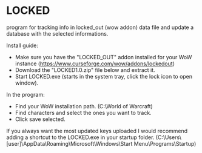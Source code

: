 # LOCKED
program for tracking info in locked_out (wow addon) data file and update a database with the selected informations.

Install guide:
- Make sure you have the "LOCKED_OUT" addon installed for your WoW instance (https://www.curseforge.com/wow/addons/lockedout)
- Download the "LOCKED1.0.zip" file below and extract it.
- Start LOCKED.exe (starts in the system tray, click the lock icon to open window).

In the program:
- Find your WoW installation path. (C:\World of Warcraft)
- Find characters and select the ones you want to track.
- Click save selected.

If you always want the most updated keys uploaded I would recommend adding a shortcut to the LOCKED.exe in your startup folder. (C:\Users\\[user]\AppData\Roaming\Microsoft\Windows\Start Menu\Programs\Startup)


